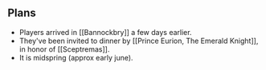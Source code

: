 ## Plans
- Players arrived in [[Bannockbry]] a few days earlier.
- They've been invited to dinner by [[Prince Eurion, The Emerald Knight]], in honor of [[Sceptremas]].
- It is midspring (approx early june). 